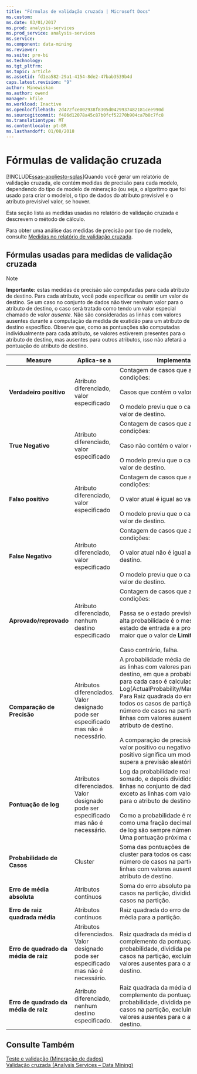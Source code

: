 ```yaml
---
title: "Fórmulas de validação cruzada | Microsoft Docs"
ms.custom: 
ms.date: 03/01/2017
ms.prod: analysis-services
ms.prod_service: analysis-services
ms.service: 
ms.component: data-mining
ms.reviewer: 
ms.suite: pro-bi
ms.technology: 
ms.tgt_pltfrm: 
ms.topic: article
ms.assetid: fd1ea582-29a1-4154-8de2-47bab3539b4d
caps.latest.revision: "9"
author: Minewiskan
ms.author: owend
manager: kfile
ms.workload: Inactive
ms.openlocfilehash: 2d472fce002938f8305d0429937482181cee990d
ms.sourcegitcommit: f486d12078a45c87b0fcf52270b904ca7b0c7fc8
ms.translationtype: MT
ms.contentlocale: pt-BR
ms.lasthandoff: 01/08/2018
---
```

# <a name="cross-validation-formulas"></a>Fórmulas de validação cruzada
[!INCLUDE[ssas-appliesto-sqlas](../../includes/ssas-appliesto-sqlas.md)]Quando você gerar um relatório de validação cruzada, ele contém medidas de precisão para cada modelo, dependendo do tipo de modelo de mineração (ou seja, o algoritmo que foi usado para criar o modelo), o tipo de dados do atributo previsível e o atributo previsível valor, se houver.  
  
 Esta seção lista as medidas usadas no relatório de validação cruzada e descrevem o método de cálculo.  
  
 Para obter uma análise das medidas de precisão por tipo de modelo, consulte [Medidas no relatório de validação cruzada](../../analysis-services/data-mining/measures-in-the-cross-validation-report.md).  
  
## <a name="formulas-used-for-cross-validation-measures"></a>Fórmulas usadas para medidas de validação cruzada  
  
> [!NOTE]  
>  **Importante:** estas medidas de precisão são computadas para cada atributo de destino. Para cada atributo, você pode especificar ou omitir um valor de destino. Se um caso no conjunto de dados não tiver nenhum valor para o atributo de destino, o caso será tratado como tendo um valor especial chamado de *valor ausente*. Não são consideradas as linhas com valores ausentes durante a computação da medida de exatidão para um atributo de destino específico. Observe que, como as pontuações são computadas individualmente para cada atributo, se valores estiverem presentes para o atributo de destino, mas ausentes para outros atributos, isso não afetará a pontuação do atributo de destino.  
  
|Measure|Aplica-se a|Implementação|  
|-------------|----------------|--------------------|  
|**Verdadeiro positivo**|Atributo diferenciado, valor especificado|Contagem de casos que atendem estas condições:<br /><br /> Casos que contém o valor de destino.<br /><br /> O modelo previu que o caso contém o valor de destino.|  
|**True Negativo**|Atributo diferenciado, valor especificado|Contagem de casos que atendem estas condições:<br /><br /> Caso não contém o valor de destino.<br /><br /> O modelo previu que o caso não contém o valor de destino.|  
|**Falso positivo**|Atributo diferenciado, valor especificado|Contagem de casos que atendem estas condições:<br /><br /> O valor atual é igual ao valor de destino.<br /><br /> O modelo previu que o caso contém o valor de destino.|  
|**False Negativo**|Atributo diferenciado, valor especificado|Contagem de casos que atendem estas condições:<br /><br /> O valor atual não é igual ao valor de destino.<br /><br /> O modelo previu que o caso não contém o valor de destino.|  
|**Aprovado/reprovado**|Atributo diferenciado, nenhum destino especificado|Contagem de casos que atendem estas condições:<br /><br /> Passa se o estado previsível com a mais alta probabilidade é o mesmo que o estado de entrada e a probabilidade é maior que o valor de **Limite de Estado**.<br /><br /> Caso contrário, falha.|  
|**Comparação de Precisão**|Atributos diferenciados. Valor designado pode ser especificado mas não é necessário.|A probabilidade média de log para todas as linhas com valores para o atributo de destino, em que a probabilidade de log para cada caso é calculada como Log(ActualProbability/MarginalProbability). Para Raiz quadrada do erro médio para todos os casos de partição, dividida pelo número de casos na partição, excluindo as linhas com valores ausentes para o atributo de destino.<br /><br /> A comparação de precisão pode ser um valor positivo ou negativo. Um valor positivo significa um modelo efetivo que supera a previsão aleatória.|  
|**Pontuação de log**|Atributos diferenciados. Valor designado pode ser especificado mas não é necessário.|Log da probabilidade real para cada caso, somado, e depois dividido pelo número de linhas no conjunto de dados de entrada, exceto as linhas com valores ausentes para o atributo de destino.<br /><br /> Como a probabilidade é representada como uma fração decimal, as pontuações de log são sempre números negativos. Uma pontuação próxima de 0 é melhor.|  
|**Probabilidade de Casos**|Cluster|Soma das pontuações de probabilidade de cluster para todos os casos, dividida pelo número de casos na partição, excluindo as linhas com valores ausentes para o atributo de destino.|  
|**Erro de média absoluta**|Atributos contínuos|Soma do erro absoluto para todos os casos na partição, dividida pelo número de casos na partição.|  
|**Erro de raiz quadrada média**|Atributos contínuos|Raiz quadrada do erro de quadrado da média para a partição.|  
|**Erro de quadrado da média de raiz**|Atributos diferenciados. Valor designado pode ser especificado mas não é necessário.|Raiz quadrada da média dos quadrados de complemento da pontuação de probabilidade, dividida pelo número de casos na partição, excluindo as linhas com valores ausentes para o atributo de destino.|  
|**Erro de quadrado da média de raiz**|Atributo diferenciado, nenhum destino especificado.|Raiz quadrada da média dos quadrados de complemento da pontuação de probabilidade, dividida pelo número de casos na partição, excluindo os casos com valores ausentes para o atributo de destino.|  
  
## <a name="see-also"></a>Consulte Também  
 [Teste e validação &#40;Mineração de dados&#41;](../../analysis-services/data-mining/testing-and-validation-data-mining.md)   
 [Validação cruzada &#40;Analysis Services – Data Mining&#41;](../../analysis-services/data-mining/cross-validation-analysis-services-data-mining.md)  
  
  
